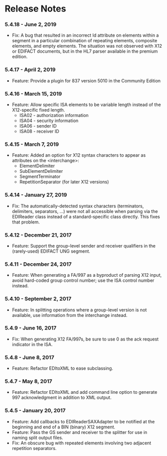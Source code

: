 # Release Notes

### 5.4.18 - June 2, 2019

* Fix: A bug that resulted in an incorrect Id attribute on elements within a segment in a particular 
combination of repeating elements, composite elements, and empty elements. The situation was not observed
with X12 or EDIFACT documents, but in the HL7 parser available in the premium edition.

### 5.4.17 - April 2, 2019

* Feature: Provide a plugin for 837 version 5010 in the Community Edition
    
### 5.4.16 - March 15, 2019

* Feature: Allow specific ISA elements to be variable length instead of the X12-specific fixed length. 
    - ISA02 - authorization information
    - ISA04 - security information
    - ISA06 - sender ID
    - ISA08 - receiver ID

### 5.4.15 - March 7, 2019

* Feature: Added an option for X12 syntax characters to appear as attributes
on the \<interchange\>:
    - ElementDelimiter
    - SubElementDelimiter
    - SegmentTerminator
    - RepetitionSeparator (for later X12 versions)

### 5.4.14 - January 27, 2019

* Fix: The automatically-detected syntax characters (terminators, delimiters, separators, ...) were not all
accessible when parsing via the EDIReader class instead of a standard-specific class directly. This fixes
that problem.

### 5.4.12 - December 21, 2017

* Feature: Support the group-level sender and receiver qualifiers in the (rarely-used) EDIFACT UNG segment.

### 5.4.11 - December 24, 2017

* Feature: When generating a FA/997 as a byproduct of parsing X12 input, avoid hard-coded group control number; 
use the ISA control number instead.

### 5.4.10 - September 2, 2017

* Feature: In splitting operations where a group-level version is not available,
use information from the interchange instead.

### 5.4.9 - June 16, 2017

* Fix: When generating X12 FA/997s, be sure to use 0 as the ack request indicator in the ISA.

### 5.4.8 - June 8, 2017

* Feature: Refactor EDItoXML to ease subclassing.

### 5.4.7 - May 8, 2017

* Feature: Refactor EDItoXML and add command line option to generate 997 acknowledgment in addition to XML output.

### 5.4.5 - January 20, 2017

* Feature: Add callbacks to EDIReaderSAXAdapter to be notified at the beginning and end of a BIN (binary) X12 segment.
* Feature: Pass the GS sender and receiver to the splitter for use in naming split output files.
* Fix: An obscure bug with repeated elements involving two adjacent repetition separators.

